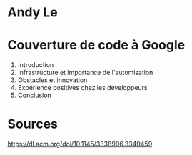 # Andy Le 
# Couverture de code à Google
1. Introduction
2. Infrastructure et importance de l'automisation
3. Obstacles et innovation
4. Expérience positives chez les développeurs
5. Conclusion

# Sources 
https://dl.acm.org/doi/10.1145/3338906.3340459
